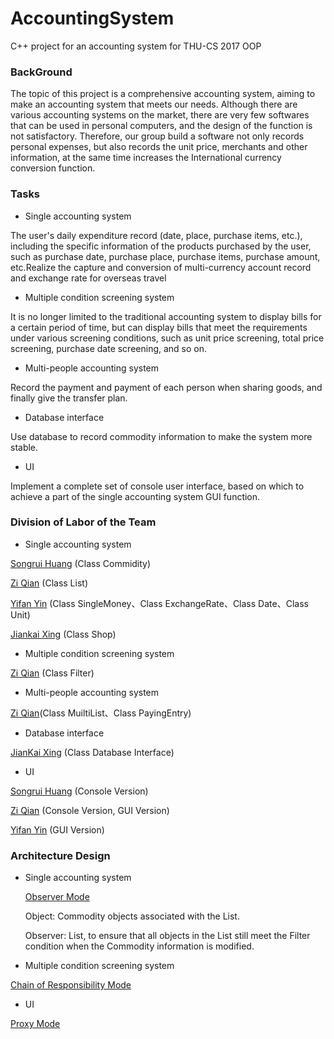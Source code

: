 # AccountingSystem

C++ project for an accounting system for THU-CS 2017 OOP

### BackGround

The topic of this project is a comprehensive accounting system, aiming to make an accounting system that meets our needs. Although there are various accounting systems on the market, there are very few softwares that can be used in personal computers, and the design of the function is not satisfactory. Therefore, our group build a software not only records personal expenses, but also records the unit price, merchants and other information, at the same time increases the International currency conversion function.

### Tasks

* Single accounting system

The user's daily expenditure record (date, place, purchase items, etc.), including the specific information of the products purchased by the user, such as purchase date, purchase place, purchase items, purchase amount, etc.Realize the capture and conversion of multi-currency account record and exchange rate for overseas travel

* Multiple condition screening system

It is no longer limited to the traditional accounting system to display bills for a certain period of time, but can display bills that meet the requirements under various screening conditions, such as unit price screening, total price screening, purchase date screening, and so on.

* Multi-people accounting system

Record the payment and payment of each person when sharing goods, and finally give the transfer plan.

* Database interface

Use database to record commodity information to make the system more stable.

* UI

Implement a complete set of console user interface, based on which to achieve a part of the single accounting system GUI function.

### Division of Labor of the Team

* Single accounting system

<u>Songrui Huang</u> (Class Commidity)

<u>Zi Qian</u> (Class List)

<u>Yifan Yin</u> (Class SingleMoney、Class ExchangeRate、Class Date、Class Unit)

<u>Jiankai Xing</u> (Class Shop)

* Multiple condition screening system

<u>Zi Qian</u> (Class Filter)

* Multi-people accounting system

<u>Zi Qian</u>(Class MuiltiList、Class PayingEntry)

* Database interface

<u>JianKai Xing</u> (Class Database Interface)

* UI

<u>Songrui Huang</u> (Console Version)

<u>Zi Qian</u> (Console Version, GUI Version)

<u>Yifan Yin</u> (GUI Version)

### Architecture Design

* Single accounting system

  <u>Observer Mode</u>

  Object: Commodity objects associated with the List.

  Observer: List, to ensure that all objects in the List still meet the Filter condition when the Commodity information is modified.

* Multiple condition screening system

<u>Chain of Responsibility Mode</u>

* UI

<u>Proxy Mode</u>
